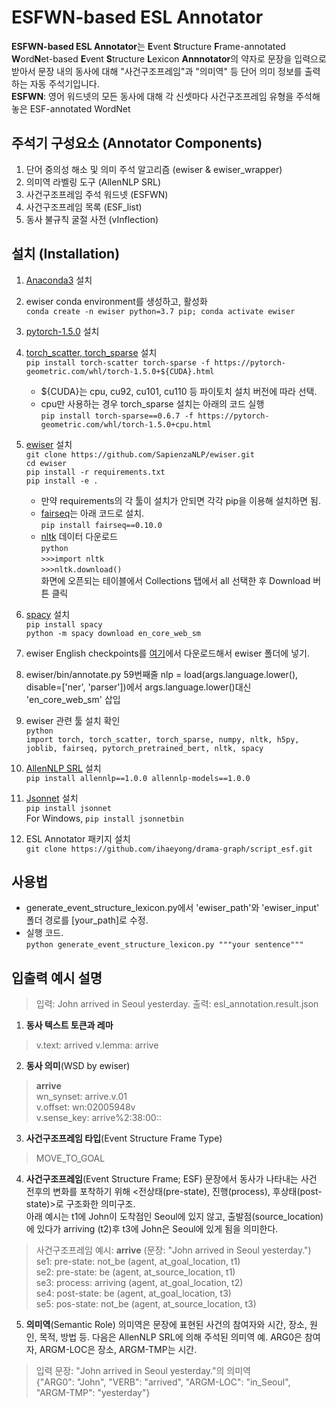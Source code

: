 # ESFWN-based ESL Annotator 
**ESFWN-based ESL Annotator**는 **E**vent **S**tructure **F**rame-annotated **W**ord**N**et-based **E**vent **S**tructure **L**exicon **Annnotator**의 약자로 문장을 입력으로 받아서 문장 내의 동사에 대해 "사건구조프레임"과 "의미역" 등 단어 의미 정보를 출력하는 자동 주석기입니다. <br>
**ESFWN**: 영어 워드넷의 모든 동사에 대해 각 신셋마다 사건구조프레임 유형을 주석해 놓은 ESF-annotated WordNet

## 주석기 구성요소 (Annotator Components)
1. 단어 중의성 해소 및 의미 주석 알고리즘 (ewiser & ewiser_wrapper)
2. 의미역 라벨링 도구 (AllenNLP SRL)
3. 사건구조프레임 주석 워드넷 (ESFWN)
4. 사건구조프레임 목록 (ESF_list)
5. 동사 불규칙 굴절 사전 (vInflection)

## 설치 (Installation)
1. [Anaconda3](https://www.anaconda.com/products/individual) 설치<br>

2. ewiser conda environment를 생성하고, 활성화<br>
   `conda create -n ewiser python=3.7 pip; conda activate ewiser`<br>

3. [pytorch-1.5.0](https://pytorch.org/get-started/locally/) 설치<br>

4. [torch_scatter, torch_sparse](https://github.com/rusty1s/pytorch_sparse) 설치<br>
   `pip install torch-scatter torch-sparse -f https://pytorch-geometric.com/whl/torch-1.5.0+${CUDA}.html`<br>
   - ${CUDA}는 cpu, cu92, cu101, cu110 등 파이토치 설치 버전에 따라 선택.<br>
   - cpu만 사용하는 경우 torch_sparse 설치는 아래의 코드 실행<br>
     `pip install torch-sparse==0.6.7 -f https://pytorch-geometric.com/whl/torch-1.5.0+cpu.html`

5. [ewiser](https://github.com/SapienzaNLP/ewiser) 설치 <br>
    `git clone https://github.com/SapienzaNLP/ewiser.git`<br>
    `cd ewiser`<br>
    `pip install -r requirements.txt`<br>
    `pip install -e .`<br>

    - 만약 requirements의 각 툴이 설치가 안되면 각각 pip을 이용해 설치하면 됨.<br>
    - [fairseq](https://github.com/pytorch/fairseq)는 아래 코드로 설치.<br>
       `pip install fairseq==0.10.0`<br>
    - [nltk](https://nltk.org) 데이터 다운로드<br>
       `python`<br>
       `>>>import nltk`<br>
       `>>>nltk.download()`<br>
       화면에 오픈되는 테이블에서 Collections 탭에서 all 선택한 후 Download 버튼 클릭<br>

6. [spacy](https://spacy.io/) 설치<br>
   `pip install spacy`<br>
   `python -m spacy download en_core_web_sm`<br>

7. ewiser English checkpoints를 [여기](https://drive.google.com/file/d/11RyHBu4PwS3U2wOk-Le9Ziu8R3Hc0NXV/view)에서 다운로드해서 ewiser 폴더에 넣기.<br>

8. ewiser/bin/annotate.py 59번째줄 nlp = load(args.language.lower(), disable=['ner', 'parser'])에서 args.language.lower()대신 'en_core_web_sm' 삽입

9. ewiser 관련 툴 설치 확인<br>
   `python`<br>
   `import torch, torch_scatter, torch_sparse, numpy, nltk, h5py, joblib, fairseq, pytorch_pretrained_bert, nltk, spacy`<br>

10. [AllenNLP SRL](https://demo.allennlp.org/semantic-role-labeling) 설치<br>
    `pip install allennlp==1.0.0 allennlp-models==1.0.0`<br>

11. [Jsonnet](https://jsonnet.org/) 설치<br>
     `pip install jsonnet`<br>
     For Windows, `pip install jsonnetbin`<br>
   
12. ESL Annotator 패키지 설치<br>
    `git clone https://github.com/ihaeyong/drama-graph/script_esf.git`<br>

## 사용법

- generate_event_structure_lexicon.py에서 'ewiser_path'와 'ewiser_input' 폴더 경로를 [your_path]로 수정.<br>
- 실행 코드. <br>
  `python generate_event_structure_lexicon.py """your sentence"""`<br>

## 입출력 예시 설명

> 입력: John arrived in Seoul yesterday.
> 출력: esl_annotation.result.json

1. **동사 텍스트 토큰과 레마**<br>
>v.text: arrived
>v.lemma: arrive

2. **동사 의미**(WSD by ewiser)<br>
> **arrive**<br>
> wn_synset: arrive.v.01<br>
> v.offset: wn:02005948v<br>
> v.sense_key: arrive%2:38:00::

3. **사건구조프레임 타입**(Event Structure Frame Type)
> MOVE_TO_GOAL

4. **사건구조프레임**(Event Structure Frame; ESF)
문장에서 동사가 나타내는 사건 전후의 변화를 포착하기 위해 <전상태(pre-state), 진행(process), 후상태(post-state)>로 구조화한  의미구조. <br>
아래 예시는 t1에 John이 도착점인 Seoul에 있지 않고, 출발점(source_location)에 있다가 arriving (t2)후 t3에 John은 Seoul에 있게 됨을 의미한다.<br>

> 사건구조프레임 예시: **arrive**  (문장: "John arrived in Seoul yesterday.")<br>
> se1: pre-state: not_be (agent, at_goal_location, t1)<br>
> se2: pre-state: be (agent, at_source_location, t1)<br>
> se3: process: arriving (agent, at_goal_location, t2)<br>
> se4: post-state: be (agent, at_goal_location, t3)<br>
> se5: pos-state: not_be (agent, at_source_location, t3)<br>

5. **의미역**(Semantic Role)
의미역은 문장에 표현된 사건의 참여자와 시간, 장소, 원인, 목적, 방법 등. 다음은 AllenNLP SRL에 의해 주석된 의미역 예. ARG0은 참여자, ARGM-LOC은 장소, ARGM-TMP는 시간.<br>

> 입력 문장: "John arrived in Seoul yesterday."의 의미역<br>
> {"ARG0": "John", "VERB": "arrived", "ARGM-LOC": "in_Seoul", "ARGM-TMP": "yesterday"}<br>

